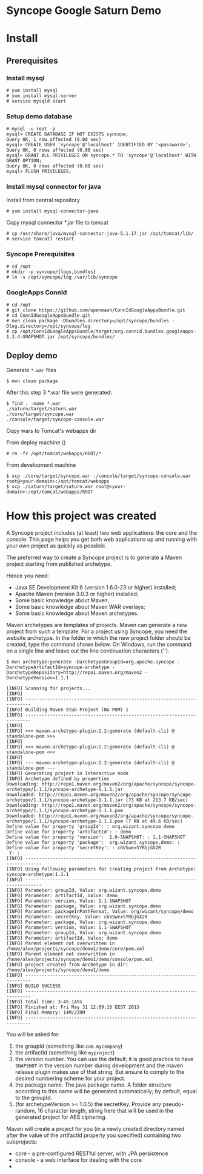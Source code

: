 Syncope Google Saturn Demo
===============

# Install #

## Prerequisites ##

### Install mysql ###

    # yum install mysql
    # yum install mysql-server
    # service mysqld start 
    
### Setup demo database ###

    # mysql -u root -p
    mysql> CREATE DATABASE IF NOT EXISTS syncope;
    Query OK, 1 row affected (0.00 sec)
    mysql> CREATE USER 'syncope'@'localhost' IDENTIFIED BY '<password>';
    Query OK, 0 rows affected (0.00 sec)
    mysql> GRANT ALL PRIVILEGES ON syncope.* TO 'syncope'@'localhost' WITH GRANT OPTION;
    Query OK, 0 rows affected (0.00 sec)
    mysql> FLUSH PRIVILEGES;

### Install mysql connector for java ###

Install from central repository

    # yum install mysql-connector-java

Copy mysql connector *.jar file to tomcat

    # cp /usr/share/java/mysql-connector-java-5.1.17.jar /opt/tomcat/lib/
    # service tomcat7 restart

### Syncope Prerequisites ###

    # cd /opt
    # mkdir -p syncope/{logs,bundles}
    # ln -s /opt/syncope/log /var/lib/syncope
    
### GoogleApps ConnId ###

    # cd /opt
    # git clone https://github.com/openmash/ConnIdGoogleAppsBundle.git
    # cd ConnIdGoogleAppsBundle.git
    # mvn clean package -Dbundles.directory=/opt/syncope/bundles -Dlog.directory=/opt/syncope/log
    # cp /opt/ConnIdGoogleAppsBundle/target/org.connid.bundles.googleapps-1.3.4-SNAPSHOT.jar /opt/syncope/bundles/

## Deploy demo ##

Generate `*.war` files

    $ mvn clean package
    
After this step 3 *.war file were generated:

    $ find . -name *.war
    ./saturn/target/saturn.war
    ./core/target/syncope.war
    ./console/target/syncope-console.war

Copy wars to Tomcat's webapps dir

From deploy machine  (<your-domain>)

    # rm -fr /opt/tomcat/webapps/ROOT/*

From development machine

    $ scp ./core/target/syncope.war ./console/target/syncope-console.war root@<your-domain>:/opt/tomcat/webapps
    $ scp ./saturn/target/saturn.war root@<your-domain>:/opt/tomcat/webapps/ROOT

# How this project was created #

A Syncope project includes (at least) two web applications: the core and the console. This page helps you get both web applications up and running with your own project as quickly as possible.


The preferred way to create a Syncope project is to generate a Maven project starting from published archetype.

Hence you need:

* Java SE Development Kit 6 (version 1.6.0-23 or higher) installed;
* Apache Maven (version 3.0.3 or higher) installed;
* Some basic knowledge about Maven;
* Some basic knowledge about Maven WAR overlays;
* Some basic knowledge about Maven archetypes.
 

Maven archetypes are templates of projects. Maven can generate a new project from such a template. For a project using Syncope, you need the website archetype. In the folder in which the new project folder should be created, type the command shown below. On Windows, run the command on a single line and leave out the line continuation characters ('\').


    $ mvn archetype:generate -DarchetypeGroupId=org.apache.syncope -DarchetypeArtifactId=syncope-archetype -DarchetypeRepository=http://repo1.maven.org/maven2 -DarchetypeVersion=1.1.1
    
    [INFO] Scanning for projects...
    [INFO]                                                                         
    [INFO] ------------------------------------------------------------------------
    [INFO] Building Maven Stub Project (No POM) 1
    [INFO] ------------------------------------------------------------------------
    [INFO] 
    [INFO] >>> maven-archetype-plugin:2.2:generate (default-cli) @ standalone-pom >>>
    [INFO] 
    [INFO] <<< maven-archetype-plugin:2.2:generate (default-cli) @ standalone-pom <<<
    [INFO] 
    [INFO] --- maven-archetype-plugin:2.2:generate (default-cli) @ standalone-pom ---
    [INFO] Generating project in Interactive mode
    [INFO] Archetype defined by properties
    Downloading: http://repo1.maven.org/maven2/org/apache/syncope/syncope-archetype/1.1.1/syncope-archetype-1.1.1.jar
    Downloaded: http://repo1.maven.org/maven2/org/apache/syncope/syncope-archetype/1.1.1/syncope-archetype-1.1.1.jar (73 KB at 213.7 KB/sec)
    Downloading: http://repo1.maven.org/maven2/org/apache/syncope/syncope-archetype/1.1.1/syncope-archetype-1.1.1.pom
    Downloaded: http://repo1.maven.org/maven2/org/apache/syncope/syncope-archetype/1.1.1/syncope-archetype-1.1.1.pom (7 KB at 49.6 KB/sec)
    Define value for property 'groupId': : org.wizant.syncope.demo
    Define value for property 'artifactId': : demo
    Define value for property 'version':  1.0-SNAPSHOT: : 1.1-SNAPSHOT
    Define value for property 'package':  org.wizant.syncope.demo: : 
    Define value for property 'secretKey': : c6V5wexSYRGjGX2R
     Y: : 
    [INFO] ----------------------------------------------------------------------------
    [INFO] Using following parameters for creating project from Archetype: syncope-archetype:1.1.1
    [INFO] ----------------------------------------------------------------------------
    [INFO] Parameter: groupId, Value: org.wizant.syncope.demo
    [INFO] Parameter: artifactId, Value: demo
    [INFO] Parameter: version, Value: 1.1-SNAPSHOT
    [INFO] Parameter: package, Value: org.wizant.syncope.demo
    [INFO] Parameter: packageInPathFormat, Value: org/wizant/syncope/demo
    [INFO] Parameter: secretKey, Value: c6V5wexSYRGjGX2R
    [INFO] Parameter: package, Value: org.wizant.syncope.demo
    [INFO] Parameter: version, Value: 1.1-SNAPSHOT
    [INFO] Parameter: groupId, Value: org.wizant.syncope.demo
    [INFO] Parameter: artifactId, Value: demo
    [INFO] Parent element not overwritten in /home/alex/projects/syncope/demo1/demo/core/pom.xml
    [INFO] Parent element not overwritten in /home/alex/projects/syncope/demo1/demo/console/pom.xml
    [INFO] project created from Archetype in dir: /home/alex/projects/syncope/demo1/demo
    [INFO] ------------------------------------------------------------------------
    [INFO] BUILD SUCCESS
    [INFO] ------------------------------------------------------------------------
    [INFO] Total time: 3:45.149s
    [INFO] Finished at: Fri May 31 12:09:16 EEST 2013
    [INFO] Final Memory: 14M/239M
    [INFO] ------------------------------------------------------------------------
    
You will be asked for:

1. the groupId (something like `com.mycompany`)
1. the artifactId (something like `myproject`)
1. the version number. You can use the default; it is good practice to have `SNAPSHOT` in the version number during development and the maven release plugin makes use of that string. But ensure to comply to the desired numbering scheme for your project.
1. the package name. The java package name. A folder structure according to this name will be generated automatically; by default, equal to the groupId. 
1. (for archetypeVersion >= 1.0.5) the secretKey. Provide any pseudo-random, 16 character length, string here that will be used in the generated project for AES ciphering.

Maven will create a project for you (in a newly created directory named after the value of the artifactId property you specified) containing two subprojects:

* core - a pre-configured RESTful server, with JPA persistence
* console - a web interface for dealing with the core
* 


